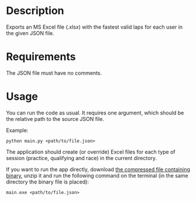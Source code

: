 # Description
Exports an MS Excel file (.xlsx) with the fastest valid laps for each user in the given JSON file.

# Requirements
The JSON file must have no comments.

# Usage
You can run the code as usual. It requires one argument, which should be the relative path to the source JSON file.

Example:
```
python main.py <path/to/file.json>
```

The application should create (or override) Excel files for each type of session (practice, qualifying and race) in the current directory.

If you want to run the app directly, download [the compressed file containing binary](https://github.com/frdeazevedo/osr-json-excel-export/blob/master/dist/win10x64_v1.0.0-beta.zip), unzip it and run the following command on the terminal (in the same directory the binary file is placed):

```
main.exe <path/to/file.json>
```